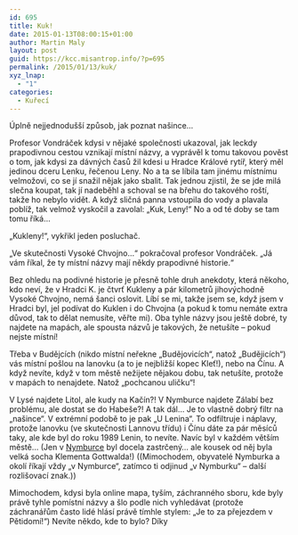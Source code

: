 ```yaml
---
id: 695
title: Kuk!
date: 2015-01-13T08:00:15+01:00
author: Martin Maly
layout: post
guid: https://kcc.misantrop.info/?p=695
permalink: /2015/01/13/kuk/
xyz_lnap:
  - "1"
categories:
  - Kuřecí
---
```

Úplně nejjednodušší způsob, jak poznat našince&#8230;

Profesor Vondráček kdysi v nějaké společnosti ukazoval, jak leckdy prapodivnou cestou vznikají místní názvy, a vyprávěl k tomu takovou pověst o tom, jak kdysi za dávných časů žil kdesi u Hradce Králové rytíř, který měl jedinou dceru Lenku, řečenou Leny. No a ta se líbila tam jinému místnímu velmožovi, co se jí snažil nějak jako sbalit. Tak jednou zjistil, že se jde milá slečna koupat, tak jí nadeběhl a schoval se na břehu do takového roští, takže ho nebylo vidět. A když sličná panna vstoupila do vody a plavala poblíž, tak velmož vyskočil a zavolal: &#8222;Kuk, Leny!&#8220; No a od té doby se tam tomu říká&#8230;

&#8222;Kukleny!&#8220;, vykřikl jeden posluchač.

&#8222;Ve skutečnosti Vysoké Chvojno&#8230;&#8220; pokračoval profesor Vondráček. &#8222;Já vám říkal, že ty místní názvy mají někdy prapodivné historie.&#8220;

Bez ohledu na podivné historie je přesně tohle druh anekdoty, která někoho, kdo neví, že v Hradci K. je čtvrť Kukleny a pár kilometrů jihovýchodně Vysoké Chvojno, nemá šanci oslovit. Líbí se mi, takže jsem se, když jsem v Hradci byl, jel podívat do Kuklen i do Chvojna (a pokud k tomu nemáte extra důvod, tak to dělat nemusíte, věřte mi). Oba tyhle názvy jsou ještě dobré, ty najdete na mapách, ale spousta názvů je takových, že netušíte &#8211; pokud nejste místní!

Třeba v Budějcích (nikdo místní neřekne &#8222;Budějovicích&#8220;, natož &#8222;Budějicích&#8220;) vás místní pošlou na lanovku (a to je nejbližší kopec Kleť!), nebo na Čínu. A když nevíte, když v tom městě nežijete nějakou dobu, tak netušíte, protože v mapách to nenajdete. Natož &#8222;pochcanou uličku&#8220;!

V Lysé najdete Litol, ale kudy na Kačín?! V Nymburce najdete Zálabí bez problému, ale dostat se do Habeše?! A tak dál&#8230; Je to vlastně dobrý filtr na &#8222;našince&#8220;. V extrémní podobě to je pak &#8222;U Lenina&#8220;. To odfiltruje i náplavy, protože lanovku (ve skutečnosti Lannovu třídu) i Čínu dáte za pár měsíců taky, ale kde byl do roku 1989 Lenin, to nevíte. Navíc byl v každém větším městě&#8230; (Jen v [Nymburce](https://kcc.misantrop.info/2014/12/13/nymburk/ "Nymburk") byl docela zastrčený&#8230; ale kousek od něj byla velká socha Klementa Gottwalda!) ((Mimochodem, obyvatelé Nymburka a okolí říkají vždy &#8222;v Nymburce&#8220;, zatímco ti odjinud &#8222;v Nymburku&#8220; &#8211; další rozlišovací znak.))

Mimochodem, kdysi byla online mapa, tyším, záchranného sboru, kde byly právě tyhle pomístní názvy a šlo podle nich vyhledávat (protože záchranářům často lidé hlásí právě tímhle stylem: &#8222;Je to za přejezdem v Pětidomí!&#8220;) Nevíte někdo, kde to bylo? Díky